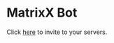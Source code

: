 # MatrixX Bot
Click [here](https://discordapp.com/oauth2/authorize?client_id=574277616270311446&scope=bot&permissions=8) to invite to your servers.
